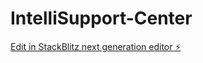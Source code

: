 # IntelliSupport-Center

[Edit in StackBlitz next generation editor ⚡️](https://stackblitz.com/~/github.com/123yangaaaa/IntelliSupport-Center)